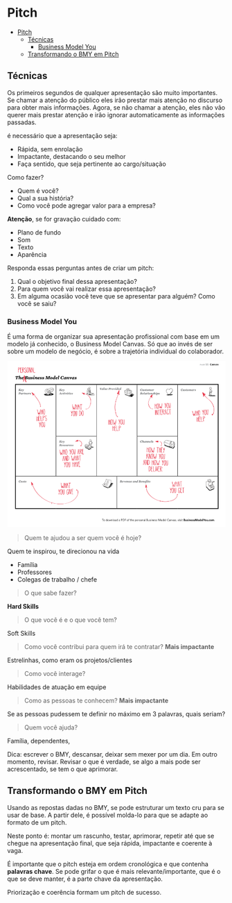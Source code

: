 # Pitch

- [Pitch](#pitch)
  - [Técnicas](#técnicas)
    - [Business Model You](#business-model-you)
  - [Transformando o BMY em Pitch](#transformando-o-bmy-em-pitch)

## Técnicas 

Os primeiros segundos de qualquer apresentação são muito importantes. Se chamar a atenção do público eles irão prestar mais atenção no discurso para obter mais informações. Agora, se não chamar a atenção, eles não vão querer mais prestar atenção e irão ignorar automaticamente as informações passadas.

é necessário que a apresentação seja:

- Rápida, sem enrolação
- Impactante, destacando o seu melhor
- Faça sentido, que seja pertinente ao cargo/situação

Como fazer?

- Quem é você?
- Qual a sua história?
- Como você pode agregar valor para a empresa?

**Atenção**, se for gravação cuidado com:

- Plano de fundo
- Som
- Texto
- Aparência

Responda essas perguntas antes de criar um pitch:

1. Qual o objetivo final dessa apresentação?
2. Para quem você vai realizar essa apresentação?
3. Em alguma ocasião você teve que se apresentar para alguém? Como você se saiu?

### Business Model You

É uma forma de organizar sua apresentação profissional com base em um modelo já conhecido, o Business Model Canvas. Só que ao invés de ser sobre um modelo de negócio, é sobre a trajetória individual do colaborador.

![Alt text](imgs/Business_Model_You2.png)

> Quem te ajudou a ser quem você é hoje?

Quem te inspirou, te direcionou na vida

- Família
- Professores
- Colegas de trabalho / chefe

>  O que sabe fazer?

**Hard Skills** 

> O que você é e o que você tem?

Soft Skills

> Como você contribui para quem irá te contratar? **Mais impactante**

Estrelinhas, como eram os projetos/clientes

> Como você interage?

Habilidades de atuação em equipe

> Como as pessoas te conhecem? **Mais impactante**

Se as pessoas pudessem te definir no máximo em 3 palavras, quais seriam?

> Quem você ajuda?

Família, dependentes, 

Dica: escrever o BMY, descansar, deixar sem mexer por um dia. Em outro momento, revisar. Revisar o que é verdade, se algo a mais pode ser acrescentado, se tem o que aprimorar.

## Transformando o BMY em Pitch

Usando as repostas dadas no BMY, se pode estruturar um texto cru para se usar de base. A partir dele, é possível molda-lo para que se adapte ao formato de um pitch. 

Neste ponto é: montar um rascunho, testar, aprimorar, repetir até que se chegue na apresentação final, que seja rápida, impactante e coerente à vaga.

É importante que o pitch esteja em ordem cronológica e que contenha **palavras chave**. Se pode grifar o que é mais relevante/importante, que é o que se deve manter, é a parte chave da apresentação.

Priorização e coerência formam um pitch de sucesso.